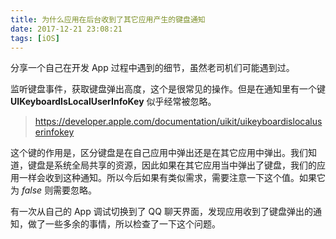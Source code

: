 ```yaml
---
title: 为什么应用在后台收到了其它应用产生的键盘通知
date: 2017-12-21 23:08:21
tags: [iOS]
---
```


分享一个自己在开发 App 过程中遇到的细节，虽然老司机们可能遇到过。

监听键盘事件，获取键盘弹出高度，这个是很常见的操作。但是在通知里有一个键 **UIKeyboardIsLocalUserInfoKey** 似乎经常被忽略。

> https://developer.apple.com/documentation/uikit/uikeyboardislocaluserinfokey

这个键的作用是，区分键盘是在自己应用中弹出还是在其它应用中弹出。我们知道，键盘是系统全局共享的资源，因此如果在其它应用当中弹出了键盘，我们的应用一样会收到这种通知。所以今后如果有类似需求，需要注意一下这个值。如果它为 _false_ 则需要忽略。

有一次从自己的 App 调试切换到了 QQ 聊天界面，发现应用收到了键盘弹出的通知，做了一些多余的事情，所以检查了一下这个问题。
